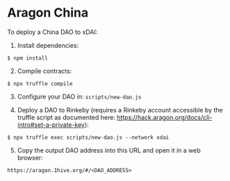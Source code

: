 # Aragon China

To deploy a China DAO to xDAI:

1) Install dependencies:
```
$ npm install
```

2) Compile contracts:
```
$ npx truffle compile
```

3) Configure your DAO in: `scripts/new-dao.js`

4) Deploy a DAO to Rinkeby (requires a Rinkeby account accessible by the truffle script as documented here:
https://hack.aragon.org/docs/cli-intro#set-a-private-key):
```
$ npx truffle exec scripts/new-dao.js --network xdai
```

5) Copy the output DAO address into this URL and open it in a web browser:
```
https://aragon.1hive.org/#/<DAO_ADDRESS>
```
